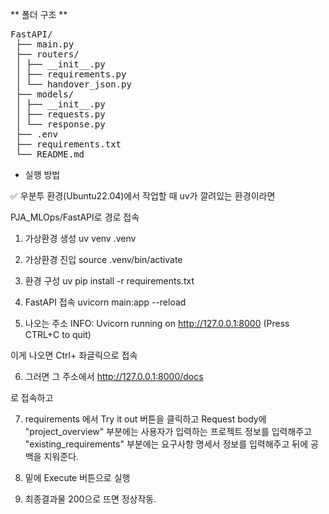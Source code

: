 ** 폴더 구조 **
<pre>
FastAPI/
 ├── main.py 
 ├── routers/ 
 │ ├── __init__.py  
 │ ├── requirements.py 
 │ └── handover_json.py
 ├── models/ 
 │ ├── __init__.py 
 │ ├── requests.py 
 │ └── response.py 
 ├── .env 
 ├── requirements.txt 
 └── README.md
</pre>

* 실행 방법

✅ 우분투 환경(Ubuntu22.04)에서 작업할 때
uv가 깔려있는 환경이라면

PJA_MLOps/FastAPI로 경로 접속

1) 가상환경 생성
uv venv .venv

2) 가상환경 진입
source .venv/bin/activate

3) 환경 구성
uv pip install -r requirements.txt

4) FastAPI 접속
uvicorn main:app --reload 

5) 나오는 주소
INFO:     Uvicorn running on http://127.0.0.1:8000 (Press CTRL+C to quit)

이게 나오면 Ctrl+ 좌글릭으로 접속

6) 그러면 그 주소에서 
http://127.0.0.1:8000/docs

로 접속하고

7) requirements 에서 Try it out 버튼을 클릭하고
Request body에
"project_overview" 부분에는 사용자가 입력하는 프로젝트 정보를 입력해주고
"existing_requirements" 부분에는 요구사항 명세서 정보를 입력해주고
뒤에 공백을 지워준다.

9) 밑에 Execute 버튼으로 실행

10) 최종결과물 200으로 뜨면 정상작동.